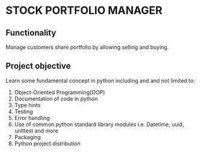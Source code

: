 # STOCK PORTFOLIO MANAGER

## Functionality
Manage customers share portfolio by allowing selling and buying.

## Project objective
Learn some fundamental concept in python including and and not limited to:
1. Object-Oriented Programming(OOP)
2. Documentation of code in python 
3. Type hints
4. Testing
5. Error handling
6. Use of common python standard library modules i.e. Datetime, uuid, unittest and more
7. Packaging 
8. Python project distribution


